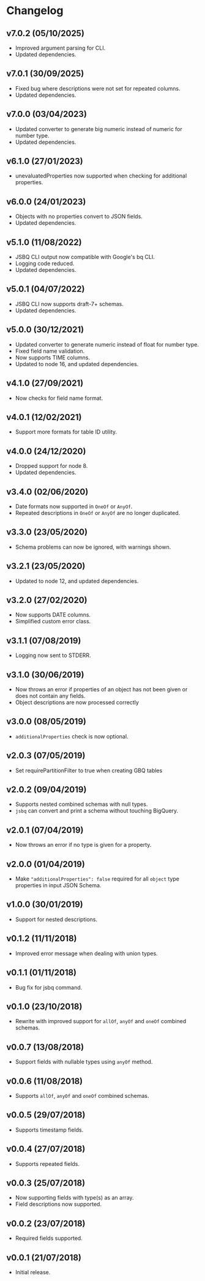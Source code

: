 # Changelog

## v7.0.2 (05/10/2025)

- Improved argument parsing for CLI.
- Updated dependencies.

## v7.0.1 (30/09/2025)

- Fixed bug where descriptions were not set for repeated columns.
- Updated dependencies.

## v7.0.0 (03/04/2023)

- Updated converter to generate big numeric instead of numeric for number type.
- Updated dependencies.

## v6.1.0 (27/01/2023)

- unevaluatedProperties now supported when checking for additional properties.

## v6.0.0 (24/01/2023)

- Objects with no properties convert to JSON fields.
- Updated dependencies.

## v5.1.0 (11/08/2022)

- JSBQ CLI output now compatible with Google's bq CLI.
- Logging code reduced.
- Updated dependencies.

## v5.0.1 (04/07/2022)

- JSBQ CLI now supports draft-7+ schemas.
- Updated dependencies.

## v5.0.0 (30/12/2021)

- Updated converter to generate numeric instead of float for number type.
- Fixed field name validation.
- Now supports TIME columns.
- Updated to node 16, and updated dependencies.

## v4.1.0 (27/09/2021)

- Now checks for field name format.

## v4.0.1 (12/02/2021)

- Support more formats for table ID utility.

## v4.0.0 (24/12/2020)

- Dropped support for node 8.
- Updated dependencies.

## v3.4.0 (02/06/2020)

- Date formats now supported in `OneOf` or `AnyOf`.
- Repeated descriptions in `OneOf` or `AnyOf` are no longer duplicated.

## v3.3.0 (23/05/2020)

- Schema problems can now be ignored, with warnings shown.

## v3.2.1 (23/05/2020)

- Updated to node 12, and updated dependencies.

## v3.2.0 (27/02/2020)

- Now supports DATE columns.
- Simplified custom error class.

## v3.1.1 (07/08/2019)

- Logging now sent to STDERR.

## v3.1.0 (30/06/2019)

- Now throws an error if properties of an object has not been given or does not contain any fields.
- Object descriptions are now processed correctly

## v3.0.0 (08/05/2019)

- `additionalProperties` check is now optional.

## v2.0.3 (07/05/2019)

- Set requirePartitionFilter to true when creating GBQ tables

## v2.0.2 (09/04/2019)

- Supports nested combined schemas with null types.
- `jsbq` can convert and print a schema without touching BigQuery.

## v2.0.1 (07/04/2019)

- Now throws an error if no type is given for a property.

## v2.0.0 (01/04/2019)

- Make `"additionalProperties": false` required for all `object` type properties in input JSON Schema.

## v1.0.0 (30/01/2019)

- Support for nested descriptions.

## v0.1.2 (11/11/2018)

- Improved error message when dealing with union types.

## v0.1.1 (01/11/2018)

- Bug fix for jsbq command.

## v0.1.0 (23/10/2018)

- Rewrite with improved support for `allOf`, `anyOf` and `oneOf` combined schemas.

## v0.0.7 (13/08/2018)

- Support fields with nullable types using `anyOf` method.

## v0.0.6 (11/08/2018)

- Supports `allOf`, `anyOf` and `oneOf` combined schemas.

## v0.0.5 (29/07/2018)

- Supports timestamp fields.

## v0.0.4 (27/07/2018)

- Supports repeated fields.

## v0.0.3 (25/07/2018)

- Now supporting fields with type(s) as an array.
- Field descriptions now supported.

## v0.0.2 (23/07/2018)

- Required fields supported.

## v0.0.1 (21/07/2018)

- Initial release.

